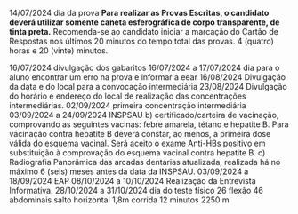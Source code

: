 
14/07/2024 dia da prova **Para realizar as Provas Escritas, o candidato deverá utilizar somente caneta esferográfica de corpo transparente, de tinta preta.** Recomenda-se ao candidato iniciar a marcação do Cartão de Respostas nos últimos 20 minutos do tempo total das provas. 4 (quatro) horas e 20 (vinte) minutos.

16/07/2024 divulgação dos gabaritos
16/07/2024 a 17/07/2024 dia para o aluno encontrar um erro na prova e informar a eear
16/08/2024 Divulgação da data e do local para a convocação intermediária
23/08/2024 Divulgação do horário e endereço do local de realização das concentrações intermediárias.
02/09/2024 primeira concentração intermediária
03/09/2024 a 24/09/2024 INSPSAU
	b) certificado/carteira de vacinação, comprovando as seguintes vacinas: febre amarela, tétano e hepatite B. Para vacinação contra hepatite B deverá constar, ao menos, a primeira dose válida do esquema vacinal. Será aceito o exame Anti-HBs positivo em substituição à comprovação do esquema vacinal contra hepatite B.
	c) Radiografia Panorâmica das arcadas dentárias atualizada, realizada há no máximo 6 (seis) meses antes da data da INSPSAU.
03/09/2024 a 18/09/2024 EAP
08/10/2024 a 10/10/2024 Realização da Entrevista Informativa.
28/10/2024 a 31/10/2024 dia do teste físico
	26 flexão
	46 abdominais
	salto horizontal 1,8m
	corrida 12 minutos 2250 m

